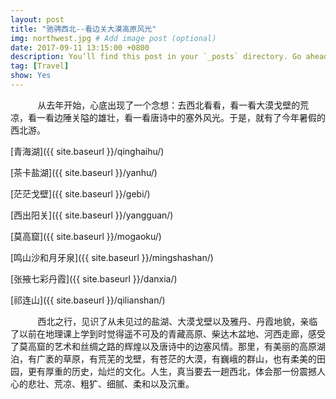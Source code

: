 ```yaml
---
layout: post
title: "驰骋西北--看边关大漠高原风光"
img: northwest.jpg # Add image post (optional)
date: 2017-09-11 13:15:00 +0800
description: You’ll find this post in your `_posts` directory. Go ahead and edit it and re-build the site to see your changes. # Add post description (optional)
tag: [Travel]
show: Yes
---
```

&#160; &#160; &#160; &#160; &#160; &#160;从去年开始，心底出现了一个念想：去西北看看，看一看大漠戈壁的荒凉，看一看边陲关隘的雄壮，看一看唐诗中的塞外风光。于是，就有了今年暑假的西北游。

[青海湖]({{ site.baseurl }}/qinghaihu/)

[茶卡盐湖]({{ site.baseurl }}/yanhu/)

[茫茫戈壁]({{ site.baseurl }}/gebi/)

[西出阳关]({{ site.baseurl }}/yangguan/)

[莫高窟]({{ site.baseurl }}/mogaoku/)

[鸣山沙和月牙泉]({{ site.baseurl }}/mingshashan/)

[张掖七彩丹霞]({{ site.baseurl }}/danxia/)

[祁连山]({{ site.baseurl }}/qilianshan/)

&#160; &#160; &#160; &#160; &#160; &#160;西北之行，见识了从未见过的盐湖、大漠戈壁以及雅丹、丹霞地貌，亲临了以前在地理课上学到时觉得遥不可及的青藏高原、柴达木盆地、河西走廊，感受了莫高窟的艺术和丝绸之路的辉煌以及唐诗中的边塞风情。那里，有美丽的高原湖泊，有广袤的草原，有荒芜的戈壁，有苍茫的大漠，有巍峨的群山，也有柔美的田园，更有厚重的历史，灿烂的文化。人生，真当要去一趟西北，体会那一份震撼人心的悲壮、荒凉、粗犷、细腻、柔和以及沉重。